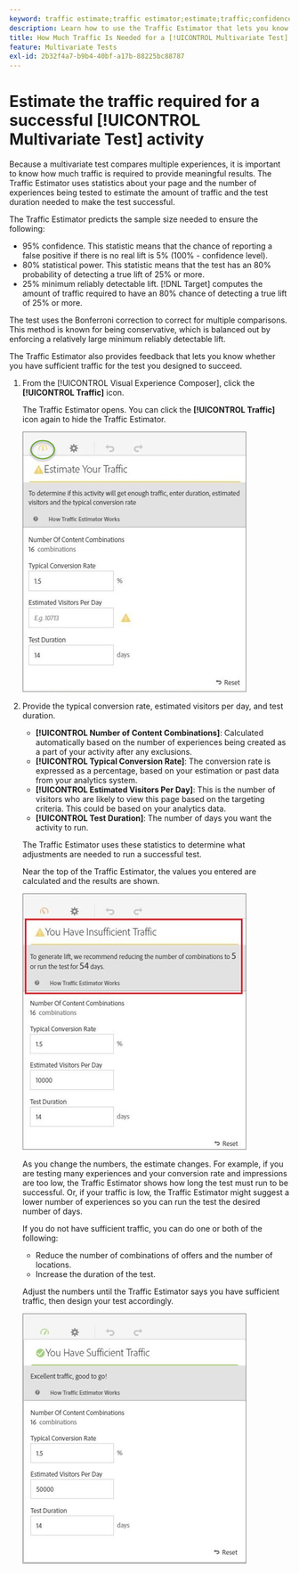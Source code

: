 ```yaml
---
keyword: traffic estimate;traffic estimator;estimate;traffic;confidence;statistical power;lift;bonferroni;conversion rate;visitors per day;duration
description: Learn how to use the Traffic Estimator that lets you know if you have sufficient traffic for your [!DNL Adobe Target] [!UICONTROL Multivariate Test] activity to succeed.
title: How Much Traffic Is Needed for a [!UICONTROL Multivariate Test] (MVT) Activity?
feature: Multivariate Tests
exl-id: 2b32f4a7-b9b4-40bf-a17b-88225bc88787
---
```

# Estimate the traffic required for a successful [!UICONTROL Multivariate Test] activity

Because a multivariate test compares multiple experiences, it is important to know how much traffic is required to provide meaningful results. The Traffic Estimator uses statistics about your page and the number of experiences being tested to estimate the amount of traffic and the test duration needed to make the test successful.

 The Traffic Estimator predicts the sample size needed to ensure the following:

* 95% confidence. This statistic means that the chance of reporting a false positive if there is no real lift is 5% (100% - confidence level). 
* 80% statistical power. This statistic means that the test has an 80% probability of detecting a true lift of 25% or more. 
* 25% minimum reliably detectable lift. [!DNL Target] computes the amount of traffic required to have an 80% chance of detecting a true lift of 25% or more.

The test uses the Bonferroni correction to correct for multiple comparisons. This method is known for being conservative, which is balanced out by enforcing a relatively large minimum reliably detectable lift.

The Traffic Estimator also provides feedback that lets you know whether you have sufficient traffic for the test you designed to succeed. 

1. From the [!UICONTROL Visual Experience Composer], click  the **[!UICONTROL Traffic]** icon.

   The Traffic Estimator opens. You can click the **[!UICONTROL Traffic]** icon again to hide the Traffic Estimator.

   ![estimatorempty image](assets/estimatorempty.png)

1. Provide the typical conversion rate, estimated visitors per day, and test duration.

   * **[!UICONTROL Number of Content Combinations]**: Calculated automatically based on the number of experiences being created as a part of your activity after any exclusions. 
   * **[!UICONTROL Typical Conversion Rate]**: The conversion rate is expressed as a percentage, based on your estimation or past data from your analytics system.
   * **[!UICONTROL Estimated Visitors Per Day]**: This is the number of visitors who are likely to view this page based on the targeting criteria. This could be based on your analytics data. 
   * **[!UICONTROL Test Duration]**: The number of days you want the activity to run.

   The Traffic Estimator uses these statistics to determine what adjustments are needed to run a successful test.

   Near the top of the Traffic Estimator, the values you entered are calculated and the results are shown.

   ![estimatorinsufficient image](assets/estimatorinsufficient.png)

   As you change the numbers, the estimate changes. For example, if you are testing many experiences and your conversion rate and impressions are too low, the Traffic Estimator shows how long the test must run to be successful. Or, if your traffic is low, the Traffic Estimator might suggest a lower number of experiences so you can run the test the desired number of days.

   If you do not have sufficient traffic, you can do one or both of the following:

   * Reduce the number of combinations of offers and the number of locations. 
   * Increase the duration of the test.

   Adjust the numbers until the Traffic Estimator says you have sufficient traffic, then design your test accordingly.

   ![estimatorok image](assets/estimatorok.png)
